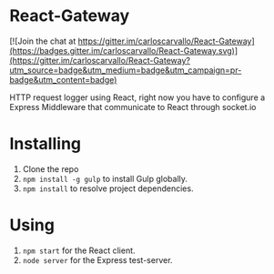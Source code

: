 # React-Gateway

[![Join the chat at https://gitter.im/carloscarvallo/React-Gateway](https://badges.gitter.im/carloscarvallo/React-Gateway.svg)](https://gitter.im/carloscarvallo/React-Gateway?utm_source=badge&utm_medium=badge&utm_campaign=pr-badge&utm_content=badge)

HTTP request logger using React, right now you have to configure a Express Middleware that communicate to React through socket.io

# Installing

1. Clone the repo
2. `npm install -g gulp` to install Gulp globally.
3. `npm install` to resolve project dependencies.

# Using

1. `npm start` for the React client.
2. `node server` for the Express test-server.
